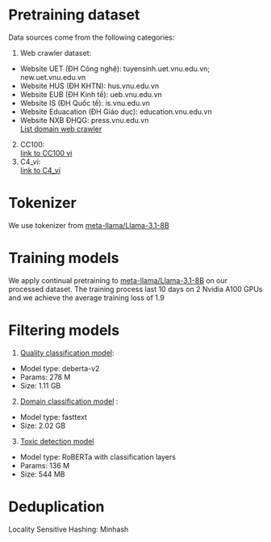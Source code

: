 # Pretraining dataset
Data sources come from the following categories:  
1. Web crawler dataset:  
- Website UET (ĐH Công nghệ): tuyensinh.uet.vnu.edu.vn; new.uet.vnu.edu.vn
- Website HUS (ĐH KHTN): hus.vnu.edu.vn
- Website EUB (ĐH Kinh tế): ueb.vnu.edu.vn
- Website IS (ĐH Quốc tế): is.vnu.edu.vn
- Website Eduacation (ĐH Giáo dục): education.vnu.edu.vn
- Website NXB ĐHQG: press.vnu.edu.vn   
[List domain web crawler](https://docs.google.com/spreadsheets/d/1zbkltkSPRm6f48Lb1Jo3Njq1-LrSd8H6/edit?gid=409337688#gid=409337688)  
2. CC100:  
[link to CC100 vi](https://huggingface.co/datasets/statmt/cc100)  
3. C4_vi:  
  [link to C4_vi](https://huggingface.co/datasets/allenai/c4)
# Tokenizer  
We use tokenizer from [meta-llama/Llama-3.1-8B](https://huggingface.co/meta-llama/Llama-3.1-8B)  
# Training models  
We apply continual pretraining to [meta-llama/Llama-3.1-8B](https://huggingface.co/meta-llama/Llama-3.1-8B) on our processed dataset. The training process last 10 days on 2 Nvidia A100 GPUs and we achieve the average training loss of 1.9
# Filtering models  
1. [Quality classification model](https://huggingface.co/zerostratos/quality_classification):  
- Model type: deberta-v2
- Params: 278 M
- Size: 1.11 GB
2. [Domain classification model](https://huggingface.co/nvidia/multilingual-domain-classifier) :
- Model type: fasttext
- Size: 2.02 GB
3. [Toxic detection model](https://huggingface.co/zerostratos/lstm)
- Model type: RoBERTa with classification layers
- Params: 136 M
- Size: 544 MB
# Deduplication
Locality Sensitive Hashing: Minhash
